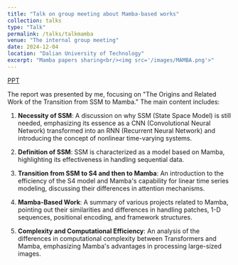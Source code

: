 ```yaml
---
title: "Talk on group meeting about Mamba-based works"
collection: talks
type: "Talk"
permalink: /talks/talkmamba
venue: "The internal group meeting"
date: 2024-12-04
location: "Dalian University of Technology"
excerpt: "Mamba papers sharing<br/><img src='/images/MAMBA.png'>"
---
```


[PPT](https://cyfedu-dlut.github.io/PersonalWeb/PPT/mamba.pdf)

The report was presented by me, focusing on "The Origins and Related Work of the Transition from SSM to Mamba." The main content includes:

1. **Necessity of SSM**: A discussion on why SSM (State Space Model) is still needed, emphasizing its essence as a CNN (Convolutional Neural Network) transformed into an RNN (Recurrent Neural Network) and introducing the concept of nonlinear time-varying systems.

2. **Definition of SSM**: SSM is characterized as a model based on Mamba, highlighting its effectiveness in handling sequential data.

3. **Transition from SSM to S4 and then to Mamba**: An introduction to the efficiency of the S4 model and Mamba's capability for linear time series modeling, discussing their differences in attention mechanisms.

4. **Mamba-Based Work**: A summary of various projects related to Mamba, pointing out their similarities and differences in handling patches, 1-D sequences, positional encoding, and framework structures.

5. **Complexity and Computational Efficiency**: An analysis of the differences in computational complexity between Transformers and Mamba, emphasizing Mamba's advantages in processing large-sized images.



